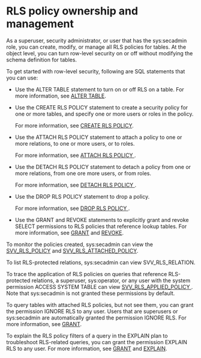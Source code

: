 # RLS policy ownership and management<a name="t_rls_ownership"></a>

As a superuser, security administrator, or user that has the sys:secadmin role, you can create, modify, or manage all RLS policies for tables\. At the object level, you can turn row\-level security on or off without modifying the schema definition for tables\.

To get started with row\-level security, following are SQL statements that you can use:
+ Use the ALTER TABLE statement to turn on or off RLS on a table\. For more information, see [ALTER TABLE](r_ALTER_TABLE.md)\.
+ Use the CREATE RLS POLICY statement to create a security policy for one or more tables, and specify one or more users or roles in the policy\. 

  For more information, see [CREATE RLS POLICY](r_CREATE_RLS_POLICY.md)\.
+ Use the ATTACH RLS POLICY statement to attach a policy to one or more relations, to one or more users, or to roles\.

  For more information, see [ATTACH RLS POLICY ](r_ATTACH_RLS_POLICY.md)\.
+ Use the DETACH RLS POLICY statement to detach a policy from one or more relations, from one ore more users, or from roles\.

  For more information, see [DETACH RLS POLICY ](r_DETACH_RLS_POLICY.md)\.
+ Use the DROP RLS POLICY statement to drop a policy\.

  For more information, see [DROP RLS POLICY ](r_DROP_RLS_POLICY.md)\.
+ Use the GRANT and REVOKE statements to explicitly grant and revoke SELECT permissions to RLS policies that reference lookup tables\. For more information, see [GRANT](r_GRANT.md) and [REVOKE](r_REVOKE.md)\. 

To monitor the policies created, sys:secadmin can view the [SVV\_RLS\_POLICY](r_SVV_RLS_POLICY.md) and [SVV\_RLS\_ATTACHED\_POLICY](r_SVV_RLS_ATTACHED_POLICY.md)\.

To list RLS\-protected relations, sys:secadmin can view SVV\_RLS\_RELATION\.

To trace the application of RLS policies on queries that reference RLS\-protected relations, a superuser, sys:operator, or any user with the system permission ACCESS SYSTEM TABLE can view [SVV\_RLS\_APPLIED\_POLICY ](r_SVV_RLS_APPLIED_POLICY.md)\. Note that sys:secadmin is not granted these permissions by default\.

To query tables with attached RLS policies, but not see them, you can grant the permission IGNORE RLS to any user\. Users that are superusers or sys:secadmin are automatically granted the permission IGNORE RLS\. For more information, see [GRANT](r_GRANT.md)\.

To explain the RLS policy filters of a query in the EXPLAIN plan to troubleshoot RLS\-related queries, you can grant the permission EXPLAIN RLS to any user\. For more information, see [GRANT](r_GRANT.md) and [EXPLAIN](r_EXPLAIN.md)\. 